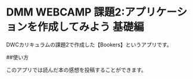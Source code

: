 # DMM WEBCAMP 課題2:アプリケーションを作成してみよう 基礎編

DWCカリキュラムの課題2で作成した【Bookers】というアプリです。

##使い方

このアプリでは読んだ本の感想を投稿することができます。
